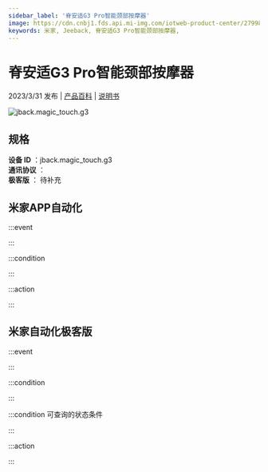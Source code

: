 ```yaml
---
sidebar_label: '脊安适G3 Pro智能颈部按摩器'
image: https://cdn.cnbj1.fds.api.mi-img.com/iotweb-product-center/27998b779318d622f21b77be23085945_1678959384346.png?GalaxyAccessKeyId=AKVGLQWBOVIRQ3XLEW&Expires=9223372036854775807&Signature=Bp1AD+2fhAIrAz43rizfZfm5OPI=
keywords: 米家, Jeeback, 脊安适G3 Pro智能颈部按摩器, 
---
```

# 脊安适G3 Pro智能颈部按摩器

2023/3/31 发布 | [产品百科](https://home.mi.com/webapp/content/baike/product/index.html?model=jback.magic_touch.g3/) | [说明书](https://home.mi.com/views/introduction.html?model=jback.magic_touch.g3&region=cn)

![jback.magic_touch.g3](https://cdn.cnbj1.fds.api.mi-img.com/iotweb-product-center/27998b779318d622f21b77be23085945_1678959384346.png?GalaxyAccessKeyId=AKVGLQWBOVIRQ3XLEW&Expires=9223372036854775807&Signature=Bp1AD+2fhAIrAz43rizfZfm5OPI=)

## 规格  
> 
**设备 ID** ：jback.magic_touch.g3  
**通讯协议** ：  
**极客版**  ： 待补充 


## 米家APP自动化  

:::event  

:::

:::condition  

:::

:::action   

:::

## 米家自动化极客版  

:::event  

:::

:::condition  

:::

:::condition 可查询的状态条件  

:::

:::action  

:::

        
